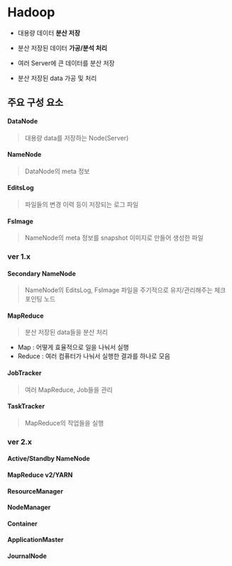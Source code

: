 # Hadoop
- 대용량 데이터 **분산 저장**
- 분산 저장된 데이터 **가공/분석 처리**

- 여러 Server에 큰 데이터를 분산 저장
- 분산 저장된 data 가공 및 처리

## 주요 구성 요소

#### DataNode
> 대용량 data를 저장하는 Node(Server)

#### NameNode
> DataNode의 meta 정보

#### EditsLog
> 파일들의 변경 이력 등이 저장되는 로그 파일

#### FsImage 
> NameNode의 meta 정보를 snapshot 이미지로 만들어 생성한 파일

### ver 1.x

#### Secondary NameNode
> NameNode의 EditsLog, FsImage 파일을 주기적으로 유지/관리해주는 체크포인팅 노드

#### MapReduce
> 분산 저장된 data들을 분산 처리
- Map : 어떻게 효율적으로 일을 나눠서 실행
- Reduce : 여러 컴퓨터가 나눠서 실행한 결과를 하나로 모음

#### JobTracker
> 여러 MapReduce, Job들을 관리

#### TaskTracker
> MapReduce의 작업들을 실행

### ver 2.x

#### Active/Standby NameNode

#### MapReduce v2/YARN

#### ResourceManager

#### NodeManager

#### Container

#### ApplicationMaster

#### JournalNode
